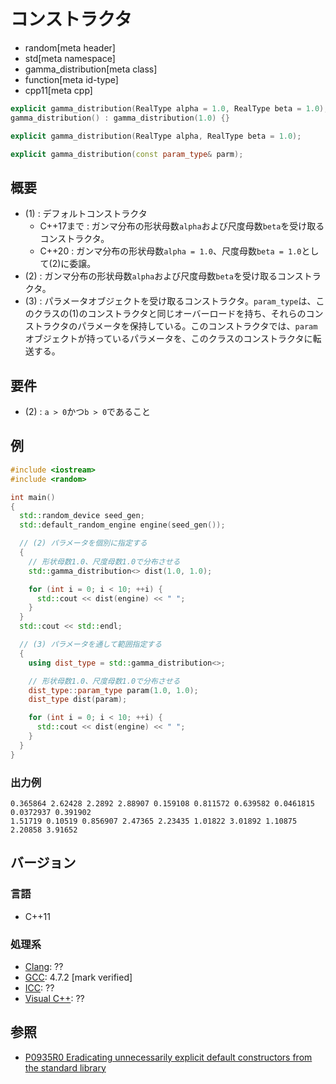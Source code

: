 # コンストラクタ
* random[meta header]
* std[meta namespace]
* gamma_distribution[meta class]
* function[meta id-type]
* cpp11[meta cpp]

```cpp
explicit gamma_distribution(RealType alpha = 1.0, RealType beta = 1.0); // (1)
gamma_distribution() : gamma_distribution(1.0) {}                       // (1) C++20

explicit gamma_distribution(RealType alpha, RealType beta = 1.0);       // (2) C++20

explicit gamma_distribution(const param_type& parm);                    // (3)
```

## 概要

- (1) : デフォルトコンストラクタ
    - C++17まで : ガンマ分布の形状母数`alpha`および尺度母数`beta`を受け取るコンストラクタ。
    - C++20 : ガンマ分布の形状母数`alpha = 1.0`、尺度母数`beta = 1.0`として(2)に委譲。
- (2) : ガンマ分布の形状母数`alpha`および尺度母数`beta`を受け取るコンストラクタ。
- (3) : パラメータオブジェクトを受け取るコンストラクタ。`param_type`は、このクラスの(1)のコンストラクタと同じオーバーロードを持ち、それらのコンストラクタのパラメータを保持している。このコンストラクタでは、`param`オブジェクトが持っているパラメータを、このクラスのコンストラクタに転送する。


## 要件
- (2) : `a > 0`かつ`b > 0`であること


## 例
```cpp example
#include <iostream>
#include <random>

int main()
{
  std::random_device seed_gen;
  std::default_random_engine engine(seed_gen());

  // (2) パラメータを個別に指定する
  {
    // 形状母数1.0、尺度母数1.0で分布させる
    std::gamma_distribution<> dist(1.0, 1.0);

    for (int i = 0; i < 10; ++i) {
      std::cout << dist(engine) << " ";
    }
  }
  std::cout << std::endl;

  // (3) パラメータを通して範囲指定する
  {
    using dist_type = std::gamma_distribution<>;

    // 形状母数1.0、尺度母数1.0で分布させる
    dist_type::param_type param(1.0, 1.0);
    dist_type dist(param);

    for (int i = 0; i < 10; ++i) {
      std::cout << dist(engine) << " ";
    }
  }
}
```

### 出力例
```
0.365864 2.62428 2.2892 2.88907 0.159108 0.811572 0.639582 0.0461815 0.0372937 0.391902 
1.51719 0.10519 0.856907 2.47365 2.23435 1.01822 3.01892 1.10875 2.20858 3.91652 
```

## バージョン
### 言語
- C++11

### 処理系
- [Clang](/implementation.md#clang): ??
- [GCC](/implementation.md#gcc): 4.7.2 [mark verified]
- [ICC](/implementation.md#icc): ??
- [Visual C++](/implementation.md#visual_cpp): ??


## 参照

- [P0935R0 Eradicating unnecessarily explicit default constructors from the standard library](http://www.open-std.org/jtc1/sc22/wg21/docs/papers/2018/p0935r0.html)
